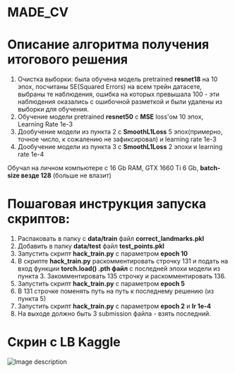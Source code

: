 # MADE_CV

# Описание алгоритма получения итогового решения

1) Очистка выборки: была обучена модель pretrained **resnet18** на 10 эпох, посчитаны SE(Squared Errors) на всем трейн датасете, выбраны те наблюдения, ошибка на которых превышала 100 - эти наблюдения оказались с ошибочной разметкой и были удалены из выборки для обучения.
2) Обучение модели pretrained **resnet50** с **MSE** loss'ом 10 эпох, Learning Rate 1e-3
3) Дообучение модели из пункта 2 с **SmoothL1Loss** 5 эпох(примерно, точное число, к сожалению не зафиксировал) и learning rate 1e-3
4) Дообучение модели из пункта 3 с **SmoothL1Loss** 2 эпохи и learning rate 1e-4

Обучал на личном компьютере с 16 Gb RAM, GTX 1660 Ti 6 Gb, **batch-size везде 128** (больше не влазит)

# Пошаговая инструкция запуска скриптов:

1) Распаковать в папку с **data/train** файл **correct_landmarks.pkl**
2) Добавить в папку **data/test** файл **test_points.pkl**
3) Запустить скрипт **hack_train.py** с параметром **epoch 10**
4) В скрипте **hack_train.py** раскомментировать строчку 131 и подать на вход функции **torch.load() .pth файл** с последней эпохи модели из пункта 3.
   Закомментировать 135 строчку и раскомментировать 136.
5) Запустить скрипт **hack_train.py** с параметром **epoch 5**
6) В 131 строчке поменять путь на путь к последнему решению (из пункта 5)
7) Запустить скрипт **hack_train.py** с параметром **epoch 2** и **lr 1e-4**
8) На выходе должно быть 3 submission файла - взять последний.


# Скрин с LB Kaggle
![Image description](https://i.imgur.com/wtJJa3a.png)
